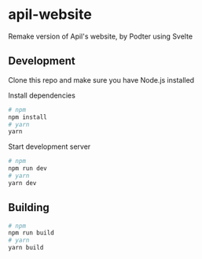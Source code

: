 # apil-website

Remake version of Apil's website, by Podter using Svelte

## Development

Clone this repo and make sure you have Node.js installed

Install dependencies

```bash
# npm
npm install
# yarn
yarn
```

Start development server

```bash
# npm
npm run dev
# yarn
yarn dev
```

## Building

```bash
# npm
npm run build
# yarn
yarn build
```
